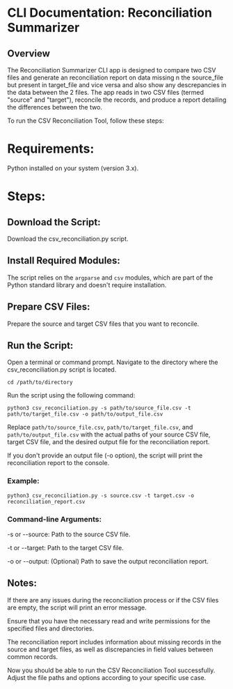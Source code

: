 # CLI Documentation: Reconciliation Summarizer
## Overview
The Reconciliation Summarizer CLI app is designed to compare two CSV files and generate an reconciliation report on data missing n the source_file but present in target_file and vice versa and also show any descrepancies in the data between the 2 files. The app reads in two CSV files (termed "source" and
"target"), reconcile the records, and produce a report detailing the differences between the two.

To run the CSV Reconciliation Tool, follow these steps:

# Requirements:
Python installed on your system (version 3.x).
# Steps:
## Download the Script:

Download the csv_reconciliation.py script.
## Install Required Modules:
The script relies on the `argparse` and `csv` modules, which are part of the Python standard library and doesn't require installation.
## Prepare CSV Files:

Prepare the source and target CSV files that you want to reconcile.
## Run the Script:

Open a terminal or command prompt.
Navigate to the directory where the csv_reconciliation.py script is located.

```cd /path/to/directory```

Run the script using the following command:

`python3 csv_reconciliation.py -s path/to/source_file.csv -t path/to/target_file.csv -o path/to/output_file.csv
`


Replace `path/to/source_file.csv`, `path/to/target_file.csv`, and `path/to/output_file.csv` with the actual paths of your source CSV file, target CSV file, and the desired output file for the reconciliation report.

If you don't provide an output file (-o option), the script will print the reconciliation report to the console.

### Example:

`python3 csv_reconciliation.py -s source.csv -t target.csv -o reconciliation_report.csv
`

### Command-line Arguments:
-s or --source: Path to the source CSV file.

-t or --target: Path to the target CSV file.

-o or --output: (Optional) Path to save the output reconciliation report.

## Notes:
If there are any issues during the reconciliation process or if the CSV files are empty, the script will print an error message.

Ensure that you have the necessary read and write permissions for the specified files and directories.

The reconciliation report includes information about missing records in the source and target files, as well as discrepancies in field values between common records.

Now you should be able to run the CSV Reconciliation Tool successfully. Adjust the file paths and options according to your specific use case.